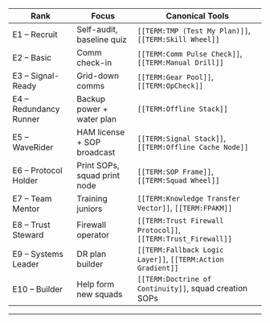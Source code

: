 |Rank|Focus| Canonical Tools                                               |
| ---------------------- | ---------------------------- | ------------------------------------------------------------- |
|E1 – Recruit|Self-audit, baseline quiz| `[[TERM:TMP (Test My Plan)]]`, `[[TERM:Skill Wheel]]`         |
|E2 – Basic|Comm check-in| `[[TERM:Comm Pulse Check]]`, `[[TERM:Manual Drill]]`          |
|E3 – Signal-Ready|Grid-down comms| `[[TERM:Gear Pool]]`, `[[TERM:OpCheck]]`                      |
|E4 – Redundancy Runner|Backup power + water plan| `[[TERM:Offline Stack]]`                                      |
|E5 – WaveRider|HAM license + SOP broadcast| `[[TERM:Signal Stack]]`, `[[TERM:Offline Cache Node]]`        |
|E6 – Protocol Holder|Print SOPs, squad print node| `[[TERM:SOP Frame]]`, `[[TERM:Squad Wheel]]`                  |
|E7 – Team Mentor|Training juniors| `[[TERM:Knowledge Transfer Vector]]`, `[[TERM:FPAKM]]`        |
|E8 – Trust Steward|Firewall operator| `[[TERM:Trust Firewall Protocol]]`, `[[TERM:Trust_Firewall]]` |
|E9 – Systems Leader|DR plan builder| `[[TERM:Fallback Logic Layer]]`, `[[TERM:Action Gradient]]`   |
|E10 – Builder|Help form new squads| `[[TERM:Doctrine of Continuity]]`, squad creation SOPs        |  
---